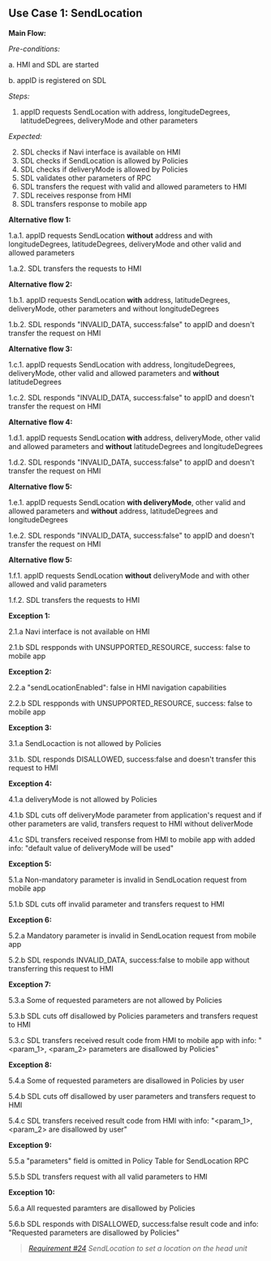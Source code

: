 ## Use Case 1: SendLocation

**Main Flow:**

_Pre-conditions:_

a. HMI and SDL are started

b. appID is registered on SDL

_Steps:_

1. appID requests SendLocation with address, longitudeDegrees, latitudeDegrees, deliveryMode and other parameters

_Expected:_

2. SDL checks if Navi interface is available on HMI
3. SDL checks if SendLocation is allowed by Policies
4. SDL checks if deliveryMode is allowed by Policies
5. SDL validates other parameters of RPC
6. SDL transfers the request with valid and allowed parameters to HMI
7. SDL receives response from HMI
8. SDL transfers response to mobile app

**Alternative flow 1:**

1.a.1. appID requests SendLocation **without** address and with longitudeDegrees, latitudeDegrees, deliveryMode and other valid and allowed parameters

1.a.2. SDL transfers the requests to HMI

**Alternative flow 2:**

1.b.1. appID requests SendLocation **with** address, latitudeDegrees, deliveryMode, other parameters and without longitudeDegrees

1.b.2. SDL responds "INVALID_DATA, success:false" to appID and doesn't transfer the request on HMI

**Alternative flow 3:**

1.c.1. appID requests SendLocation with address, longitudeDegrees, deliveryMode, other valid and allowed parameters and **without** latitudeDegrees

1.c.2. SDL responds "INVALID_DATA, success:false" to appID and doesn't transfer the request on HMI

**Alternative flow 4:**

1.d.1. appID requests SendLocation **with** address, deliveryMode, other valid and allowed parameters and **without** latitudeDegrees and longitudeDegrees

1.d.2. SDL responds "INVALID_DATA, success:false" to appID and doesn't transfer the request on HMI

**Alternative flow 5:**

1.e.1. appID requests SendLocation **with deliveryMode**, other valid and allowed parameters and **without**  address, latitudeDegrees and longitudeDegrees

1.e.2. SDL responds "INVALID_DATA, success:false" to appID and doesn't transfer the request on HMI

**Alternative flow 5:**

1.f.1. appID requests SendLocation **without** deliveryMode and with other allowed and valid parameters 

1.f.2. SDL transfers the requests to HMI

**Exception 1:**

2.1.a Navi interface is not available on HMI

2.1.b SDL respponds with UNSUPPORTED_RESOURCE, success: false to mobile app

**Exception 2:**

2.2.a "sendLocationEnabled": false in HMI navigation capabilities

2.2.b SDL respponds with UNSUPPORTED_RESOURCE, success: false to mobile app

**Exception 3:**

3.1.a SendLocaction is not allowed by Policies

3.1.b. SDL responds DISALLOWED, success:false and doesn't transfer this request to HMI

**Exception 4:**

4.1.a deliveryMode is not allowed by Policies

4.1.b SDL cuts off deliveryMode parameter from application's request and if other parameters are valid, transfers request to HMI without deliverMode

4.1.c SDL transfers received response from HMI to mobile app with added info: "default value of deliveryMode will be used"

**Exception 5:**

5.1.a Non-mandatory parameter is invalid in SendLocation request from mobile app

5.1.b SDL cuts off invalid parameter and transfers request to HMI

**Exception 6:**

5.2.a Mandatory parameter is invalid in SendLocation request from mobile app

5.2.b SDL responds INVALID_DATA, success:false to mobile app without transferring this request to HMI

**Exception 7:**

5.3.a Some of requested parameters are not allowed by Policies

5.3.b SDL cuts off disallowed by Policies parameters and transfers request to HMI

5.3.c SDL transfers received result code from HMI to mobile app with info: "<param_1>, <param_2> parameters are disallowed by Policies"

**Exception 8:**

5.4.a Some of requested parameters are disallowed in Policies by user

5.4.b SDL cuts off disallowed by user parameters and transfers request to HMI

5.4.c SDL transfers received result code from HMI with info: "<param_1>, <param_2> are disallowed by user"

**Exception 9:**

5.5.a "parameters" field is omitted in Policy Table for SendLocation RPC

5.5.b SDL transfers request with all valid parameters to HMI

**Exception 10:**

5.6.a All requested paramters are disallowed by Policies

5.6.b SDL responds with DISALLOWED, success:false result code and info: "Requested parameters are disallowed by Policies"


> _[Requirement #24](https://github.com/smartdevicelink/sdl_requirements/issues/24) SendLocation to set a location on the head unit_
